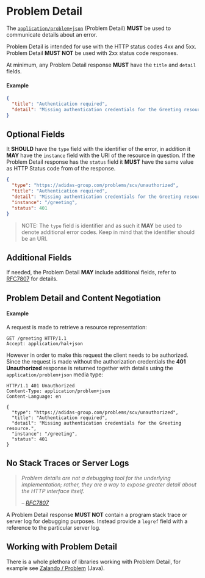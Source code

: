 # Problem Detail
The [`application/problem+json`](https://tools.ietf.org/html/rfc7807) (Problem Detail) **MUST** be used to communicate details about an error.

Problem Detail is intended for use with the HTTP status codes 4xx and 5xx. Problem Detail **MUST NOT** be used with 2xx status code responses.

At minimum, any Problem Detail response **MUST** have the `title` and `detail` fields. 

#### Example

```json
{
  "title": "Authentication required",
  "detail": "Missing authentication credentials for the Greeting resource."
}
```

## Optional Fields
It **SHOULD** have the `type` field with the identifier of the error, in addition it **MAY** have the `instance` field with the URI of the resource in question. If the Problem Detail response has the `status` field it **MUST** have the same value as HTTP Status code from of the response.


```json
{
  "type": "https://adidas-group.com/problems/scv/unauthorized",
  "title": "Authentication required",
  "detail": "Missing authentication credentials for the Greeting resource.",
  "instance": "/greeting",
  "status": 401
}
```

> NOTE: The `type` field is identifier and as such it **MAY** be used to denote additional error codes. Keep in mind that the identifier should be an URI.

## Additional Fields
If needed, the Problem Detail **MAY** include additional fields, refer to [RFC7807](https://tools.ietf.org/html/rfc7807) for details. 

## Problem Detail and Content Negotiation
#### Example
A request is made to retrieve a resource representation:

```
GET /greeting HTTP/1.1
Accept: application/hal+json
```

However in order to make this request the client needs to be authorized. Since the request is made without the authorization credentials the **401 Unauthorized** response is returned together with details using the `application/problem+json` media type:

```
HTTP/1.1 401 Unauthorized
Content-Type: application/problem+json
Content-Language: en

{
  "type": "https://adidas-group.com/problems/scv/unauthorized",
  "title": "Authentication required",
  "detail": "Missing authentication credentials for the Greeting resource.",
  "instance": "/greeting",
  "status": 401
}
```

## No Stack Traces or Server Logs
> _Problem details are not a debugging tool for the underlying implementation; rather, they are a way to expose greater detail about the HTTP interface itself._
>
> _– [RFC7807](https://tools.ietf.org/html/rfc7807)_

A Problem Detail response **MUST NOT** contain a program stack trace or server log for debugging purposes. Instead provide a `logref` field with a reference to the particular server log.

## Working with Problem Detail
There is a whole plethora of libraries working with Problem Detail, for example see [Zalando / Problem](https://github.com/zalando/problem) (Java).